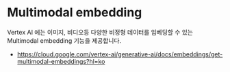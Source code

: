 # Multimodal embedding
Vertex AI 에는 이미지, 비디오등 다양한 비정형 데이터를 임베딩할 수 있는 Multimodal embedding 기능을 제공합니다.   
* https://cloud.google.com/vertex-ai/generative-ai/docs/embeddings/get-multimodal-embeddings?hl=ko

